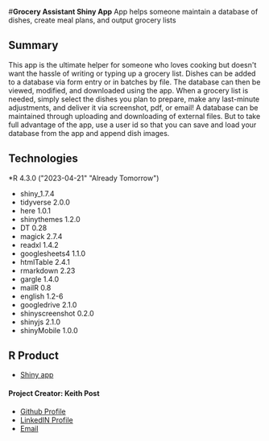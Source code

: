 #**Grocery Assistant Shiny App**
App helps someone maintain a database of dishes, create meal plans, and output grocery lists

## Summary
This app is the ultimate helper for someone who loves cooking but doesn't want the hassle of writing or typing up a grocery list. Dishes can be added to a database via form entry or in batches by file. The database can then be viewed, modified, and downloaded using the app. When a grocery list is needed, simply select the dishes you plan to prepare, make any last-minute adjustments, and deliver it via screenshot, pdf, or email! A database can be maintained through uploading and downloading of external files. But to take full advantage of the app, use a user id so that you can save and load your database from the app and append dish images. 


## Technologies
*R 4.3.0 ("2023-04-21" "Already Tomorrow")
  + shiny_1.7.4
  + tidyverse 2.0.0
  + here 1.0.1
  + shinythemes 1.2.0    
  + DT 0.28           
  + magick 2.7.4
  + readxl 1.4.2
  + googlesheets4 1.1.0
  + htmlTable 2.4.1
  + rmarkdown 2.23
  + gargle 1.4.0
  + mailR 0.8
  + english 1.2-6
  + googledrive 2.1.0
  + shinyscreenshot 0.2.0
  + shinyjs 2.1.0
  + shinyMobile 1.0.0
  


## R Product
+ [Shiny app](https://keithhpost.shinyapps.io/grocery_assistant_shiny/)

#### **Project Creator: Keith Post**
+ [Github Profile](https://github.com/kpost34) 
+ [LinkedIN Profile](https://www.linkedin.com/in/keith-post/)
+ [Email](mailto:keithhpost@gmail.com)